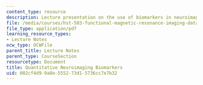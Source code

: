 ```yaml
---
content_type: resource
description: Lecture presentation on the use of biomarkers in neuroimaging.
file: /media/courses/hst-583-functional-magnetic-resonance-imaging-data-acquisition-and-analysis-fall-2008/002cf4d99a8e555273d15736cc7e7b32_1203_kh_biomarkr.pdf
file_type: application/pdf
learning_resource_types:
- Lecture Notes
ocw_type: OCWFile
parent_title: Lecture Notes
parent_type: CourseSection
resourcetype: Document
title: Quantitative Neuroimaging Biomarkers
uid: 002cf4d9-9a8e-5552-73d1-5736cc7e7b32
---
```

